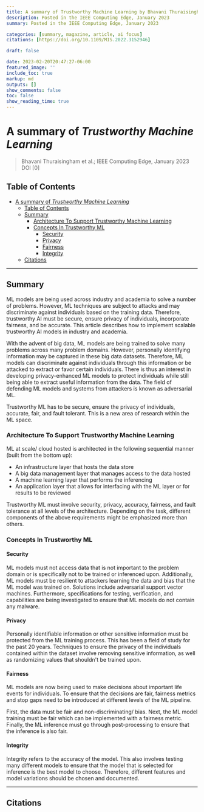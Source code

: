 ```yaml
---
title: A summary of Trustworthy Machine Learning by Bhavani Thuraisingham et al.
description: Posted in the IEEE Computing Edge, January 2023
summary: Posted in the IEEE Computing Edge, January 2023

categories: [summary, magazine, article, ai focus]
citations: [https://doi.org/10.1109/MIS.2022.3152946]

draft: false

date: 2023-02-20T20:47:27-06:00
featured_image: ''
include_toc: true
markup: md
outputs: []
show_comments: false
toc: false
show_reading_time: true
---
```


# A summary of *Trustworthy Machine Learning*

> Bhavani Thuraisingham et al.; IEEE Computing Edge, January 2023 DOI \[0\]

## Table of Contents

- [A summary of *Trustworthy Machine Learning*](#a-summary-of-trustworthy-machine-learning)
  - [Table of Contents](#table-of-contents)
  - [Summary](#summary)
    - [Architecture To Support Trustworthy Machine Learning](#architecture-to-support-trustworthy-machine-learning)
    - [Concepts In Trustworthy ML](#concepts-in-trustworthy-ml)
      - [Security](#security)
      - [Privacy](#privacy)
      - [Fairness](#fairness)
      - [Integrity](#integrity)
  - [Citations](#citations)

______________________________________________________________________

## Summary

ML models are being used across industry and academia to solve a number of
problems. However, ML techniques are subject to attacks and may discriminate
against individuals based on the training data. Therefore, trustworthy AI must
be secure, ensure privacy of individuals, incorporate fairness, and be accurate.
This article describes how to implement scalable trustworthy AI models in
industry and academia.

With the advent of big data, ML models are being trained to solve many problems
across many problem domains. However, personally identifying information may be
captured in these big data datasets. Therefore, ML models can discriminate
against individuals through this information or be attacked to extract or favor
certain individuals. There is thus an interest in developing privacy-enhanced ML
models to protect individuals while still being able to extract useful
information from the data. The field of defending ML models and systems from
attackers is known as adversarial ML.

Trustworthy ML has to be secure, ensure the privacy of individuals, accurate,
fair, and fault tolerant. This is a new area of research within the ML space.

### Architecture To Support Trustworthy Machine Learning

ML at scale/ cloud hosted is architected in the following sequential manner
(built from the bottom up):

- An infrastructure layer that hosts the data store
- A big data management layer that manages access to the data hosted
- A machine learning layer that performs the inferencing
- An application layer that allows for interfacing with the ML layer or for
  results to be reviewed

Trustworthy ML must involve security, privacy, accuracy, fairness, and fault
tolerance at all levels of the architecture. Depending on the task, different
components of the above requirements might be emphasized more than others.

### Concepts In Trustworthy ML

#### Security

ML models must not access data that is not important to the problem domain or is
specifically not to be trained or inferenced upon. Additionally, ML models must
be resilient to attackers learning the data and bias that the ML model was
trained on. Solutions include adversarial support vector machines. Furthermore,
specifications for testing, verification, and capabilities are being
investigated to ensure that ML models do not contain any malware.

#### Privacy

Personally identifiable information or other sensitive information must be
protected from the ML training process. This has been a field of study for the
past 20 years. Techniques to ensure the privacy of the individuals contained
within the dataset involve removing sensitive information, as well as
randomizing values that shouldn't be trained upon.

#### Fairness

ML models are now being used to make decisions about important life events for
individuals. To ensure that the decisions are fair, fairness metrics and stop
gaps need to be introduced at different levels of the ML pipeline.

First, the data must be fair and non-discriminating/ bias. Next, the ML model
training must be fair which can be implemented with a fairness metric. Finally,
the ML inference must go through post-processing to ensure that the inference is
also fair.

#### Integrity

Integrity refers to the accuracy of the model. This also involves testing many
different models to ensure that the model that is selected for inference is the
best model to choose. Therefore, different features and model variations should
be chosen and documented.

______________________________________________________________________

## Citations
